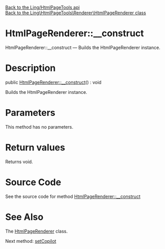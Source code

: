 [Back to the Ling/HtmlPageTools api](https://github.com/lingtalfi/HtmlPageTools/blob/master/doc/api/Ling/HtmlPageTools.md)<br>
[Back to the Ling\HtmlPageTools\Renderer\HtmlPageRenderer class](https://github.com/lingtalfi/HtmlPageTools/blob/master/doc/api/Ling/HtmlPageTools/Renderer/HtmlPageRenderer.md)


HtmlPageRenderer::__construct
================



HtmlPageRenderer::__construct — Builds the HtmlPageRenderer instance.




Description
================


public [HtmlPageRenderer::__construct](https://github.com/lingtalfi/HtmlPageTools/blob/master/doc/api/Ling/HtmlPageTools/Renderer/HtmlPageRenderer/__construct.md)() : void




Builds the HtmlPageRenderer instance.




Parameters
================

This method has no parameters.


Return values
================

Returns void.








Source Code
===========
See the source code for method [HtmlPageRenderer::__construct](https://github.com/lingtalfi/HtmlPageTools/blob/master/Renderer/HtmlPageRenderer.php#L73-L76)


See Also
================

The [HtmlPageRenderer](https://github.com/lingtalfi/HtmlPageTools/blob/master/doc/api/Ling/HtmlPageTools/Renderer/HtmlPageRenderer.md) class.

Next method: [setCopilot](https://github.com/lingtalfi/HtmlPageTools/blob/master/doc/api/Ling/HtmlPageTools/Renderer/HtmlPageRenderer/setCopilot.md)<br>

